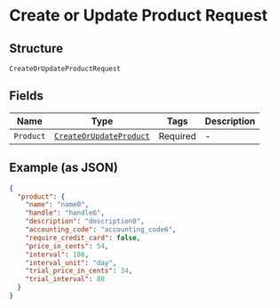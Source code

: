 
# Create or Update Product Request

## Structure

`CreateOrUpdateProductRequest`

## Fields

| Name | Type | Tags | Description |
|  --- | --- | --- | --- |
| `Product` | [`CreateOrUpdateProduct`](../../doc/models/create-or-update-product.md) | Required | - |

## Example (as JSON)

```json
{
  "product": {
    "name": "name0",
    "handle": "handle6",
    "description": "description0",
    "accounting_code": "accounting_code6",
    "require_credit_card": false,
    "price_in_cents": 54,
    "interval": 186,
    "interval_unit": "day",
    "trial_price_in_cents": 34,
    "trial_interval": 88
  }
}
```

